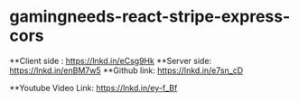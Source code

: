 # gamingneeds-react-stripe-express-cors

**Client side : https://lnkd.in/eCsg9Hk
**Server side: https://lnkd.in/enBM7w5
**Github link: https://lnkd.in/e7sn_cD

**Youtube Video Link: https://lnkd.in/ey-f_Bf
